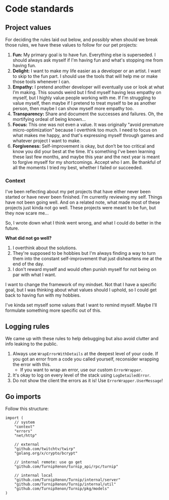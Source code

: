 # Code standards

## Project values

For deciding the rules laid out below, and possibly when should we break those rules, we have these values to follow for
our pet projects:

1. **Fun:** My primary goal is to have fun. Everything else is superseded. I should always ask myself if I'm having fun
   and what's stopping me from having fun.
2. **Delight:** I want to make my life easier as a developer or an artist. I want to skip to the fun part. I should use
   the tools that will help me or make those tools whenever I can.
3. **Empathy:** I pretend another developer will eventually use or look at what I’m making. This sounds weird but I find
   myself having less empathy on myself, but I highly value people working with me. If I'm struggling to value myself,
   then maybe if I pretend to treat myself to be as another person, then maybe I can show myself more empathy too.
4. **Transparency:** Share and document the successes and failures. Oh, the mortifying ordeal of being known...
5. **Focus:** This one was not even a value. It was originally "avoid premature micro-optimization" because I overthink
   too much. I need to focus on what makes me happy, and that's expressing myself through games and whatever project I
   want to make.
6. **Forgiveness:** Self-improvement is okay, but don’t be too critical and know you did your best at the time. It's
   something I've been learning these last few months, and maybe this year and the next year is meant to forgive myself
   for my shortcomings. Accept who I am. Be thankful of all the moments I tried my best, whether I failed or succeeded.

### Context

I've been reflecting about my pet projects that have either never been started or have never been finished. I'm
currently reviewing my self. Things have not been going well. And on a related note, what made most of these projects
just kinda not go well. These projects were meant to be fun, but they now scare me...

So, I wrote down what I think went wrong, and what I could do better in the future.

**What did not go well?**

1. I overthink about the solutions.
2. They're supposed to be hobbies but I'm always finding a way to turn them into the constant self-improvement that just
   disheartens me at the end of the day.
3. I don't reward myself and would often punish myself for not being on par with what I want.

I want to change the framework of my mindset. Not that I have a specific goal, but I was thinking about what values
should I uphold, so I could get back to having fun with my hobbies.

I've kinda set myself some values that I want to remind myself. Maybe I'll formulate something more specific out of
this.

## Logging rules

We came up with these rules to help debugging but also avoid clutter and info leaking to the public.

1. Always use `WrapErrorWithDetails` at the deepest level of your code. If you got an error from a code you called
   yourself, reconsider wrapping the error with this.
    - If you want to wrap an error, use our custom `ErrorWrapper`.
2. It's okay to log on every level of the stack using `LogDetailedError`.
3. Do not show the client the errors as it is! Use `ErrorWrapper.UserMessage`!

## Go imports

Follow this structure:

```
import (
	// system
	"context"
	"errors"
	"net/http"

	// external
	"github.com/twitchtv/twirp"
	"golang.org/x/crypto/bcrypt"
	
	// internal remote: use go get
	"github.com/TurnipXenon/turnip_api/rpc/turnip"

	// internal local
	"github.com/TurnipXenon/Turnip/internal/server"
	"github.com/TurnipXenon/Turnip/internal/util"
	"github.com/TurnipXenon/Turnip/pkg/models"
)
```
